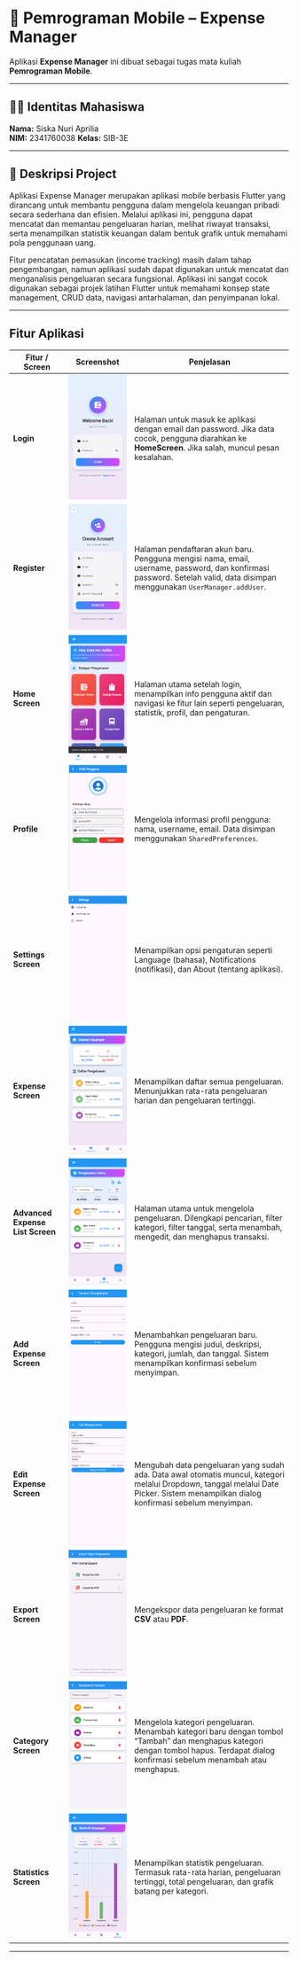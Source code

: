 # 📱 Pemrograman Mobile – Expense Manager

Aplikasi **Expense Manager** ini dibuat sebagai tugas mata kuliah **Pemrograman Mobile**.  

---

## 👩‍🎓 Identitas Mahasiswa
**Nama:** Siska Nuri Aprilia  
**NIM:** 2341760038
**Kelas:** SIB-3E  

---
## 📖 Deskripsi Project
Aplikasi Expense Manager merupakan aplikasi mobile berbasis Flutter yang dirancang untuk membantu pengguna dalam mengelola keuangan pribadi secara sederhana dan efisien. Melalui aplikasi ini, pengguna dapat mencatat dan memantau pengeluaran harian, melihat riwayat transaksi, serta menampilkan statistik keuangan dalam bentuk grafik untuk memahami pola penggunaan uang.

Fitur pencatatan pemasukan (income tracking) masih dalam tahap pengembangan, namun aplikasi sudah dapat digunakan untuk mencatat dan menganalisis pengeluaran secara fungsional.
Aplikasi ini sangat cocok digunakan sebagai projek latihan Flutter untuk memahami konsep state management, CRUD data, navigasi antarhalaman, dan penyimpanan lokal.

---
## Fitur Aplikasi

| Fitur / Screen | Screenshot | Penjelasan |
|----------------|-----------|------------|
| **Login** | ![Login](assets/screenshots/login.png) | Halaman untuk masuk ke aplikasi dengan email dan password. Jika data cocok, pengguna diarahkan ke **HomeScreen**. Jika salah, muncul pesan kesalahan. |
| **Register** | ![Register](assets/screenshots/register.png) | Halaman pendaftaran akun baru. Pengguna mengisi nama, email, username, password, dan konfirmasi password. Setelah valid, data disimpan menggunakan `UserManager.addUser`. |
| **Home Screen** | ![Home](assets/screenshots/home.png) | Halaman utama setelah login, menampilkan info pengguna aktif dan navigasi ke fitur lain seperti pengeluaran, statistik, profil, dan pengaturan. |
| **Profile** | ![Profile](assets/screenshots/profile.png) | Mengelola informasi profil pengguna: nama, username, email. Data disimpan menggunakan `SharedPreferences`. |
| **Settings Screen** | ![Settings](assets/screenshots/settings.png) | Menampilkan opsi pengaturan seperti Language (bahasa), Notifications (notifikasi), dan About (tentang aplikasi). |
| **Expense Screen** | ![Expense](assets/screenshots/expense.png) | Menampilkan daftar semua pengeluaran. Menunjukkan rata-rata pengeluaran harian dan pengeluaran tertinggi. |
| **Advanced Expense List Screen** | ![Advanced Expense](assets/screenshots/advanced_expense.png) | Halaman utama untuk mengelola pengeluaran. Dilengkapi pencarian, filter kategori, filter tanggal, serta menambah, mengedit, dan menghapus transaksi. |
| **Add Expense Screen** | ![Add Expense](assets/screenshots/add_expense.png) | Menambahkan pengeluaran baru. Pengguna mengisi judul, deskripsi, kategori, jumlah, dan tanggal. Sistem menampilkan konfirmasi sebelum menyimpan. |
| **Edit Expense Screen** | ![Edit Expense](assets/screenshots/edit_expense.png) | Mengubah data pengeluaran yang sudah ada. Data awal otomatis muncul, kategori melalui Dropdown, tanggal melalui Date Picker. Sistem menampilkan dialog konfirmasi sebelum menyimpan. |
| **Export Screen** | ![Export](assets/screenshots/export.png) | Mengekspor data pengeluaran ke format **CSV** atau **PDF**. |
| **Category Screen** | ![Category](assets/screenshots/category.png) | Mengelola kategori pengeluaran. Menambah kategori baru dengan tombol “Tambah” dan menghapus kategori dengan tombol hapus. Terdapat dialog konfirmasi sebelum menambah atau menghapus. |
| **Statistics Screen** | ![Statistics](assets/screenshots/statistics.png) | Menampilkan statistik pengeluaran. Termasuk rata-rata harian, pengeluaran tertinggi, total pengeluaran, dan grafik batang per kategori. |

---

